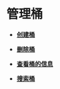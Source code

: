 # 管理桶<a name="zh-cn_topic_0045829087"></a>

-   **[创建桶](创建桶.md)**  

-   **[删除桶](删除桶.md)**  

-   **[查看桶的信息](查看桶的信息.md)**  

-   **[搜索桶](搜索桶.md)**  


